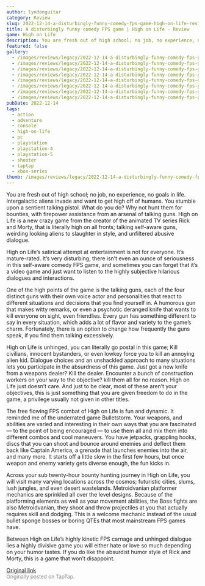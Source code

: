 ```yaml
---
author: lyndonguitar
category: Review
slug: 2022-12-14-a-disturbingly-funny-comedy-fps-game-high-on-life-review
title: A disturbingly funny comedy FPS game | High on Life - Review
game: High on Life
description: You are fresh out of high school; no job, no experience, no goals in life. Intergalactic aliens invade and want to get high off of humans. You stumble upon a sentient talking pistol. What do you do? Why not hunt them for bounties, with firepower assistance from an arsenal of talking guns. High on Life is a new crazy game from the creator of the animated TV series Rick and Morty, that is literally high on all fronts; talking self-aware guns, weirding looking aliens to slaughter in style, and unfiltered abusive dialogue.
featured: false
gallery:
  - /images/reviews/legacy/2022-12-14-a-disturbingly-funny-comedy-fps-game--high-on-life---review-0.avif
  - /images/reviews/legacy/2022-12-14-a-disturbingly-funny-comedy-fps-game--high-on-life---review-1.avif
  - /images/reviews/legacy/2022-12-14-a-disturbingly-funny-comedy-fps-game--high-on-life---review-2.avif
  - /images/reviews/legacy/2022-12-14-a-disturbingly-funny-comedy-fps-game--high-on-life---review-3.avif
  - /images/reviews/legacy/2022-12-14-a-disturbingly-funny-comedy-fps-game--high-on-life---review-4.avif
  - /images/reviews/legacy/2022-12-14-a-disturbingly-funny-comedy-fps-game--high-on-life---review-5.avif
  - /images/reviews/legacy/2022-12-14-a-disturbingly-funny-comedy-fps-game--high-on-life---review-6.avif
  - /images/reviews/legacy/2022-12-14-a-disturbingly-funny-comedy-fps-game--high-on-life---review-7.avif
pubDate: 2022-12-14
tags:
  - action
  - adventure
  - console
  - high-on-life
  - pc
  - playstation
  - playstation-4
  - playstation-5
  - shooter
  - taptap
  - xbox-series
thumb: /images/reviews/legacy/2022-12-14-a-disturbingly-funny-comedy-fps-game--high-on-life---review-0.avif
---
```


You are fresh out of high school; no job, no experience, no goals in life. Intergalactic aliens invade and want to get high off of humans. You stumble upon a sentient talking pistol. What do you do? Why not hunt them for bounties, with firepower assistance from an arsenal of talking guns. High on Life is a new crazy game from the creator of the animated TV series Rick and Morty, that is literally high on all fronts; talking self-aware guns, weirding looking aliens to slaughter in style, and unfiltered abusive dialogue.

High on Life’s satirical attempt at entertainment is not for everyone. It’s mature-rated. It’s very disturbing, there isn’t even an ounce of seriousness in this self-aware comedy FPS game, and sometimes you can forget that it’s a video game and just want to listen to the highly subjective hilarious dialogues and interactions.

One of the high points of the game is the talking guns, each of the four distinct guns with their own voice actor and personalities that react to different situations and decisions that you find yourself in. A humorous gun that makes witty remarks, or even a psychotic deranged knife that wants to kill everyone on sight, even friendlies. Every gun has something different to say in every situation, which adds a lot of flavor and variety to the game’s charm. Fortunately, there is an option to change how frequently the guns speak, if you find them talking excessively.

High on Life is unhinged, you can literally go postal in this game; Kill civilians, innocent bystanders, or even lowkey force you to kill an annoying alien kid. Dialogue choices and an unshackled approach to many situations lets you participate in the absurdness of this game. Just got a new knife from a weapons dealer? Kill the dealer. Encounter a bunch of construction workers on your way to the objective? kill them all for no reason. High on Life just doesn’t care. And just to be clear, most of these aren’t your objectives, this is just something that you are given freedom to do in the game, a privilege usually not given in other titles.

The free flowing FPS combat of High on Life is fun and dynamic. It reminded me of the underrated game Bulletstorm. Your weapons, and abilities are varied and interesting in their own ways that you are fascinated — to the point of being encouraged — to use them all and mix them into different combos and cool maneuvers. You have jetpacks, grappling hooks, discs that you can shoot and bounce around enemies and deflect them back like Captain America, a grenade that launches enemies into the air, and many more. It starts off a little slow in the first few hours, but once weapon and enemy variety gets diverse enough, the fun kicks in.

Across your sub twenty-hour bounty hunting journey in High on Life, you will visit many varying locations across the cosmos; futuristic cities, slums, lush jungles, and even desert wastelands. Metroidvanian platformer mechanics are sprinkled all over the level designs.  Because of the platforming elements as well as your movement abilities, the Boss fights are also Metroidvanian, they shoot and throw projectiles at you that actually requires skill and dodging. This is a welcome mechanic instead of the usual bullet sponge bosses or boring QTEs that most mainstream FPS games have.

Between High on Life’s highly kinetic FPS carnage and unhinged dialogue lies a highly divisive game you will either hate or love so much depending on your humor tastes. If you do like the absurdist humor style of Rick and Morty, this is a game that won’t disappoint.

[Original link](https://www.taptap.io/post/3735391)<br><span style="font-size: 0.95em; color: #888;">Originally posted on TapTap.</span>